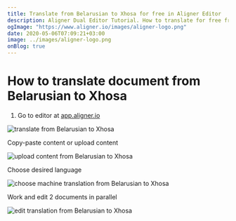 ```yaml
---
title: Translate from Belarusian to Xhosa for free in Aligner Editor
description: Aligner Dual Editor Tutorial. How to translate for free from Belarusian to Xhosa. Aligner is multilingual document management platform. 
ogImage: "https://www.aligner.io/images/aligner-logo.png"
date: 2020-05-06T07:09:21+03:00
image: ../images/aligner-logo.png
onBlog: true
---
```


# How to translate document from Belarusian to Xhosa

1. Go to editor at [app.aligner.io](https://app.aligner.io "Aligner App web page")

![translate from Belarusian to Xhosa](../aligner-blank-editor.png "translate from Belarusian to Xhosa")

Copy-paste content or upload content

![upload content from Belarusian to Xhosa](../aligner-uploaded-document.png "upload content from Belarusian to Xhosa")

Choose desired language

![choose machine translation from Belarusian to Xhosa](../aligner-language-dropdown.png "choose machine translation from Belarusian to Xhosa")

Work and edit 2 documents in parallel

![edit translation from Belarusian to Xhosa](../aligner-double-sitded-editor.png "edit translation from Belarusian to Xhosa")

